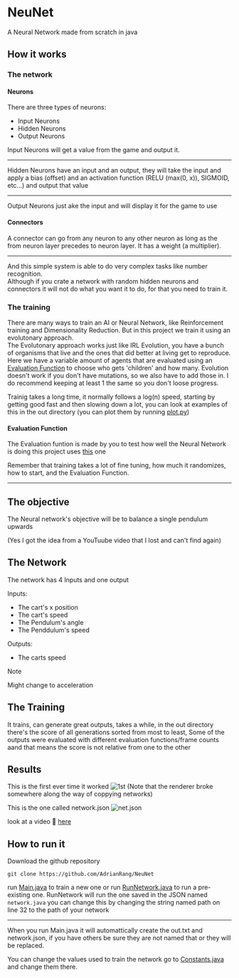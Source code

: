 # NeuNet
A Neural Network made from scratch in java

## How it works
### The network
#### Neurons
There are three types of neurons:
- Input Neurons
- Hidden Neurons
- Output Neurons

Input Neurons will get a value from the game and output it.  

---

Hidden Neurons have an input and an output, they will take the input and apply a bias (offset) and an activation function (RELU (max(0, x)), SIGMOID, etc...) and output that value  

---

Output Neurons just ake the input and will display it for the game to use  

#### Connectors
A connector can go from any neuron to any other neuron as long as the from neuron layer precedes to neuron layer.
It has a weight (a multiplier).

---

And this simple system is able to do very complex tasks like number recognition.  
Although if you crate a network with random hidden neurons and connectors it will not do what you want it to do, for that you need to train it.

### The training
There are many ways to train an AI or Neural Network, like Reinforcement training and Dimensionality Reduction. But in this project we train it using an evolutonary approach.  
The Evolutonary approach works just like IRL Evolution, you have a bunch of organisms that live and the ones that did better at living get to reproduce.  
Here we have a variable amount of agents that are evaluated using an [Evaluation Function](#evaluation-function) to choose who gets 'children' and how many. Evolution doesn't work if you don't have mutations, so we also have to add those in. I do recommend keeping at least 1 the same so you don't loose progress.

Trainig takes a long time, it normally follows a log(n) speed, starting by getting good fast and then slowing down a lot, you can look at examples of this in the out directory (you can plot them by running [plot.py](./plot.py))

#### Evaluation Function
The Evaluation funtion is made by you to test how well the Neural Network is doing this project uses [this](https://www.desmos.com/calculator/dc1lqebg9n) one

Remember that training takes a lot of fine tuning, how much it randomizes, how to start, and the Evaluation Function.

---

## The objective
The Neural network's objective will be to balance a single pendulum upwards

(Yes I got the idea from a YouTuube video that I lost and can't find again)

## The Network
The network has 4 Inputs and one output

Inputs:
- The cart's x position
- The cart's speed
- The Pendulum's angle
- The Penddulum's speed

Outputs:
- The carts speed
> [!NOTE]
> Might change to acceleration

## The Training
It trains, can generate great outputs, takes a while, in the out directory there's the score of all generations sorted from most to least, Some of the outputs were evaluated with different evaluation functions/frame counts aand that means the score is not relative from one to the other

## Results
This is the first ever time it worked
![1st](https://cloud-cfl2jh8pm-hack-club-bot.vercel.app/0worked__1.png)
(Note that the renderer broke somewhere along the way of coppying networks)

This is the one called network.json
![net.json](https://cloud-a1gfnk0uh-hack-club-bot.vercel.app/0net.png)

look at a video 👀 [here](https://cloud-2j83mmbzx-hack-club-bot.vercel.app/0demoneunet.mp4)

## How to run it
Download the github repository
````
git clone https://github.com/AdrianRang/NeuNet
````

run [Main.java](./src/Main.java) to train a new one
or run [RunNetwork.java](./src/RunNetwork.java) to run a pre-existing one. 
RunNetwork will run the one saved in the JSON named `network.java` you can change this by changing the string named path on line 32 to the path of your network

---

When you run Main.java it will automattically create the out.txt and network.json, if you have others be sure they are not named that or they will be replaced.  

You can change the values used to train the network go to [Constants.java](./src/Constants.java) and change them there.